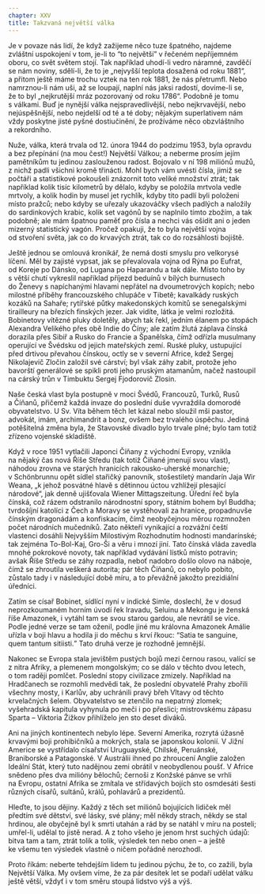 ```yaml
---
chapter: XXV
title: Takzvaná největší válka
---
```


Je v&nbsp;povaze nás lidí, že&nbsp;když zažijeme něco tuze špatného, najdeme zvláštní uspokojení v&nbsp;tom, je-li to
<q>to největší</q>
v&nbsp;řečeném nepříjemném oboru, co&nbsp;svět světem stojí.
Tak například uhodí-li vedro náramné, zavděčí se nám noviny, sdělí-li, že&nbsp;to je „nejvyšší teplota dosažená od&nbsp;roku 1881“, a&nbsp;přitom ještě máme trochu vztek na&nbsp;ten rok 1881, že&nbsp;nás přetrumfl.
Nebo namrznou-li nám uši, až&nbsp;se loupají, naplní nás jaksi radostí, dovíme-li se, že&nbsp;to byl „nejkrutější mráz pozorovaný od&nbsp;roku 1786“.
Podobně je tomu s&nbsp;válkami.
Buď je nynější válka nejspravedlivější, nebo nejkrvavější, nebo nejúspěšnější, nebo nejdelší od&nbsp;té a&nbsp;té doby; nějakým superlativem nám vždy poskytne jisté pyšné dostiučinění, že&nbsp;prožíváme něco obzvláštního a&nbsp;rekordního.

Nuže, válka, která trvala od&nbsp;12.&nbsp;února 1944 do&nbsp;podzimu 1953, byla opravdu a&nbsp;bez přepínání (na&nbsp;mou čest!) Největší Válkou; a&nbsp;neberme prosím jejím pamětníkům tu jedinou zaslouženou radost.
Bojovalo v&nbsp;ní 198 miliónů mužů, z&nbsp;nichž padli všichni kromě třinácti.
Mohl bych vám uvésti čísla, jimiž se počtáři a&nbsp;statistikové pokoušeli znázornit toto veliké množství ztrát; tak například kolik tisíc kilometrů by dělalo, kdyby se položila mrtvola vedle mrtvoly, a&nbsp;kolik hodin by musel jet rychlík, kdyby tito padlí byli položeni místo pražců; nebo kdyby se uřezaly ukazováčky všech padlých a&nbsp;naložily do&nbsp;sardinkových krabic, kolik set vagónů by se naplnilo tímto zbožím, a&nbsp;tak podobně; ale mám špatnou paměť pro čísla a&nbsp;nechci vás ošidit ani o&nbsp;jeden mizerný statistický vagón.
Pročež opakuji, že&nbsp;to byla největší vojna od&nbsp;stvoření světa, jak&nbsp;co do&nbsp;krvavých ztrát, tak&nbsp;co do&nbsp;rozsáhlosti&nbsp;bojiště.

Ještě jednou se omlouvá kronikář, že&nbsp;nemá dosti smyslu pro velkorysé líčení.
Měl by zajisté vypsat, jak&nbsp;se převalovala vojna od&nbsp;Rýna po
Eufrat, od&nbsp;Koreje po&nbsp;Dánsko, od&nbsp;Lugana po&nbsp;Haparandu a&nbsp;tak dále.
Místo toho by s&nbsp;větší chutí vykreslil například příjezd beduínů v&nbsp;bílých burnusech do&nbsp;Ženevy s&nbsp;napíchanými hlavami nepřátel na&nbsp;dvoumetrových kopích; nebo milostné příběhy francouzského chlupáče v&nbsp;Tibetě; kavalkády ruských kozáků na&nbsp;Sahaře; rytířské půtky makedonských komitů se senegalskými tirailleury na&nbsp;březích finských jezer.
Jak vidíte, látka je velmi rozložitá.
Bobinetovy vítězné pluky doletěly, abych tak řekl, jedním élanem po&nbsp;stopách Alexandra Velikého přes obě Indie do&nbsp;Číny; ale zatím žlutá záplava čínská dorazila přes Sibiř a&nbsp;Rusko do&nbsp;Francie a
Španělska, čímž odřízla musulmany operující ve&nbsp;Švédsku od&nbsp;jejich mateřských zemí.
Ruské pluky, ustupující před drtivou převahou čínskou, octly se v&nbsp;severní
Africe, kdež Sergej Nikolajevič Zločin založil své cárství; byl však záhy zabit, protože jeho bavorští generálové se spikli proti jeho pruským atamanům, načež nastoupil na&nbsp;cárský trůn v&nbsp;Timbuktu Sergej Fjodorovič&nbsp;Zlosin.

Naše česká vlast byla postupně v&nbsp;moci Švédů, Francouzů, Turků, Rusů a&nbsp;Číňanů, přičemž každá invaze do&nbsp;poslední duše vyvraždila domorodé obyvatelstvo.
U&nbsp;Sv.&nbsp;Víta během těch let kázal nebo sloužil mši pastor, advokát, imám, archimandrit a&nbsp;bonz, ovšem bez trvalého úspěchu.
Jediná potěšitelná změna byla, že&nbsp;Stavovské divadlo bylo trvale plné; bylo tam totiž zřízeno vojenské skladiště.

Když v&nbsp;roce 1951 vytlačili Japonci Číňany z&nbsp;východní Evropy, vznikla na&nbsp;nějaký čas nová Říše Středu (tak totiž Číňané jmenují svou vlast), náhodou zrovna ve&nbsp;starých hranicích rakousko-uherské monarchie; v&nbsp;Schönbrunnu opět sídlel stařičký panovník, stošestiletý mandarín Jaja Wir Weana, „k&nbsp;jehož posvátné hlavě s&nbsp;dětinnou úctou vzhlížejí plesající národové“, jak&nbsp;denně ujišťovala Wiener Mittagszeitung.
Úřední řeč byla čínská, což&nbsp;rázem odstranilo národnostní spory, státním bohem byl Buddha; tvrdošíjní katolíci z&nbsp;Čech a&nbsp;Moravy se vystěhovali za&nbsp;hranice, propadnuvše čínským dragonádám a&nbsp;konfiskacím, čímž neobyčejnou měrou rozmnožen počet národních mučedníků.
Zato někteří vynikající a&nbsp;rozvážní čeští vlastenci dosáhli Nejvyšším Milostivým Rozhodnutím hodnosti mandarínské; tak zejména To-Bol-Kaj, Gro-Ši a&nbsp;věru i&nbsp;mnozí jiní.
Tato čínská vláda zavedla mnohé pokrokové novoty, tak&nbsp;například vydávání lístků místo potravin; avšak Říše Středu se záhy rozpadla, neboť nadobro došlo olovo na&nbsp;náboje, čímž se zhroutila veškerá autorita; pár těch Číňanů, co&nbsp;nebylo pobito, zůstalo tady i&nbsp;v&nbsp;následující době míru, a&nbsp;to převážně jakožto prezidiální úředníci.

Zatím se císař Bobinet, sídlící nyní v&nbsp;indické Simle, doslechl, že&nbsp;v&nbsp;dosud neprozkoumaném horním úvodí řek Iravadu, Seluinu a&nbsp;Mekongu je ženská říše Amazonek, i&nbsp;vytáhl tam se svou starou gardou, ale&nbsp;nevrátil se více.
Podle jedné verze se tam oženil, podle jiné mu královna Amazonek Amálie uřízla v&nbsp;boji hlavu a&nbsp;hodila ji do&nbsp;měchu s&nbsp;krví řkouc:
<q>Satia te sanguine, quem tantum sitiisti.</q>
Tato druhá verze je rozhodně jemnější.

Nakonec se Evropa stala jevištěm pustých bojů mezi černou rasou, valící se z&nbsp;nitra Afriky, a&nbsp;plemenem mongolským; co se dálo v&nbsp;těchto dvou letech, o&nbsp;tom raději pomlčet.
Poslední stopy civilizace zmizely.
Například na
Hradčanech se rozmohli medvědi tak, že&nbsp;poslední obyvatelé Prahy zbořili všechny mosty, i&nbsp;Karlův, aby&nbsp;uchránili pravý břeh Vltavy od&nbsp;těchto krvelačných šelem.
Obyvatelstvo se ztenčilo na&nbsp;nepatrný zlomek; vyšehradská kapitula vyhynula po&nbsp;meči i&nbsp;po&nbsp;přeslici; mistrovskému zápasu Sparta – Viktoria Žižkov přihlíželo jen sto deset&nbsp;diváků.

Ani na&nbsp;jiných kontinentech nebylo lépe.
Severní Amerika, rozrytá úžasně krvavými boji prohibičníků a&nbsp;mokrých, stala se japonskou kolonií.
V&nbsp;Jižní Americe se vystřídalo císařství Uruguayské, Chilské, Peruánské, Braniborské a&nbsp;Patagonské.
V&nbsp;Austrálii ihned po&nbsp;zhroucení Anglie založen Ideální
Stát, který tuto nadějnou zemi obrátil v&nbsp;neobydlenou poušť.
V&nbsp;Africe snědeno přes dva milióny bělochů; černoši z&nbsp;Konžské pánve se vrhli na&nbsp;Evropu, ostatní
Afrika se zmítala ve&nbsp;střídavých bojích sto osmdesáti šesti různých císařů, sultánů, králů, pohlavárů a&nbsp;prezidentů.

Hleďte, to&nbsp;jsou dějiny.
Každý z&nbsp;těch set miliónů bojujících lidiček měl předtím své dětství, své&nbsp;lásky, své&nbsp;plány; měl někdy strach, někdy se stal hrdinou, ale&nbsp;obyčejně byl k&nbsp;smrti utahán a&nbsp;rád by se natáhl v&nbsp;míru na&nbsp;posteli; umřel-li, udělal to jistě nerad.
A&nbsp;z&nbsp;toho všeho je jenom hrst suchých údajů: bitva tam a&nbsp;tam, ztrát tolik a&nbsp;tolik, výsledek ten nebo onen – a&nbsp;ještě ke&nbsp;všemu ten výsledek vlastně o&nbsp;ničem pořádně nerozhodl.

Proto říkám: neberte tehdejším lidem tu jedinou pýchu, že&nbsp;to, co&nbsp;zažili, byla Největší Válka.
My ovšem víme, že&nbsp;za&nbsp;pár desítek let se podaří udělat válku ještě větší, vždyť i&nbsp;v&nbsp;tom směru stoupá lidstvo výš a&nbsp;výš.
